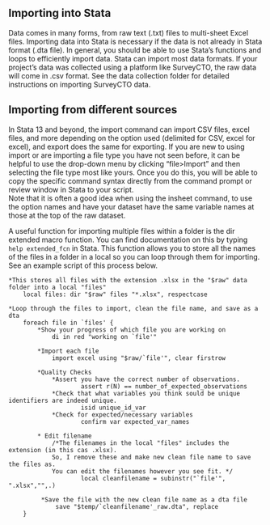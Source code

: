 ## Importing into Stata
Data comes in many forms, from raw text (.txt) files to multi-sheet Excel files. Importing data into Stata is necessary if the data is not already in Stata format (.dta file). In general, you should be able to use Stata’s functions and loops to efficiently import data. Stata can import most data formats. If your project’s data was collected using a platform like SurveyCTO, the raw data will come in .csv format. See the data collection folder for detailed instructions on importing SurveyCTO data. 

## Importing from different sources 
In Stata 13 and beyond, the import command can import CSV files, excel files, and more depending on the option used (delimited for CSV, excel for excel), and export does the same for exporting. If you are new to using import or are importing a file type you have not seen before, it can be helpful to use the drop-down menu by clicking “file>Import” and then selecting the file type most like yours. Once you do this, you will be able to copy the specific command syntax directly from the command prompt or review window in Stata to your script.  
Note that it is often a good idea when using the insheet command, to use the option names and have your dataset have the same variable names at those at the top of the raw dataset.

A useful function for importing multiple files within a folder is the dir extended macro function. You can find documentation on this by typing `help extended_fcn` in Stata.  This function allows you to store all the names of the files in a folder in a local so you can loop through them for importing. See an example script of this process below. 

````
*This stores all files with the extension .xlsx in the "$raw" data folder into a local "files"
    local files: dir "$raw" files "*.xlsx", respectcase 

*Loop through the files to import, clean the file name, and save as a dta
	foreach file in `files' {
		*Show your progress of which file you are working on
			di in red "working on `file'"
  	
		*Import each file
			import excel using "$raw/`file'", clear firstrow

  		*Quality Checks
	  		*Assert you have the correct number of observations.
		    		assert r(N) == number_of_expected_observations
		 	*Check that what variables you think sould be unique identifiers are indeed unique. 
          			isid unique_id_var
	  		*Check for expected/necessary variables
	      			confirm var expected_var_names

	  	* Edit filename 
			/*The filenames in the local "files" includes the extension (in this cas .xlsx). 
			So, I remove these and make new clean file name to save the files as.
			You can edit the filenames however you see fit. */
    				local cleanfilename = subinstr("`file'", ".xlsx","",.)

	 	 *Save the file with the new clean file name as a dta file
	 		 save "$temp/`cleanfilename'_raw.dta", replace
	}	
````

